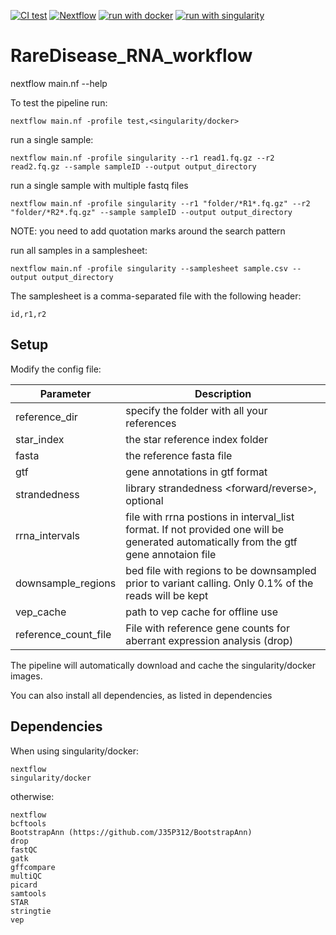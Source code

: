 [![CI test](https://github.com/genomic-medicine-sweden/RareDisease_RNA_workflow/actions/workflows/ci_test.yml/badge.svg?branch=main)](https://github.com/genomic-medicine-sweden/RareDisease_RNA_workflow/actions/workflows/ci_test.yml)
[![Nextflow](https://img.shields.io/badge/nextflow-%E2%89%A521.10.3-brightgreen.svg)](https://www.nextflow.io/)
[![run with docker](https://img.shields.io/badge/run%20with-docker-0db7ed?labelColor=000000&logo=docker)](https://www.docker.com/)
[![run with singularity](https://img.shields.io/badge/run%20with-singularity-1d355c.svg?labelColor=000000)](https://sylabs.io/docs/)

# RareDisease_RNA_workflow

nextflow main.nf --help

To test the pipeline run:

```Console
nextflow main.nf -profile test,<singularity/docker>
```

run a single sample:

```Console
nextflow main.nf -profile singularity --r1 read1.fq.gz --r2 read2.fq.gz --sample sampleID --output output_directory
```

run a single sample with multiple fastq files

```Console
nextflow main.nf -profile singularity --r1 "folder/*R1*.fq.gz" --r2 "folder/*R2*.fq.gz" --sample sampleID --output output_directory
```

NOTE: you need to add quotation marks around the search pattern

run all samples in a samplesheet:

```Console
nextflow main.nf -profile singularity --samplesheet sample.csv --output output_directory
```

The samplesheet is a comma-separated file with the following header:

```Console
id,r1,r2
```

## Setup
Modify the config file:

| Parameter | Description |
| --- | ---|
| reference_dir | specify the folder with all your references |
| star_index  |  the star reference index folder |
| fasta | the reference fasta file |
| gtf |  gene annotations in gtf format |
| strandedness |  library strandedness <forward/reverse>, optional |
| rrna_intervals | file with rrna postions in interval_list format. If not provided one will be generated automatically from the gtf gene annotaion file |
| downsample_regions | bed file with regions to be downsampled prior to variant calling. Only 0.1% of the reads will be kept |
| vep_cache | path to vep cache for offline use |
| reference_count_file | File with reference gene counts for aberrant expression analysis (drop) |

The pipeline will automatically download and cache the singularity/docker images.

You can also install all dependencies, as listed in dependencies

## Dependencies
When using singularity/docker:

	nextflow
	singularity/docker

otherwise:

	nextflow
	bcftools
    BootstrapAnn (https://github.com/J35P312/BootstrapAnn)
	drop
	fastQC
	gatk
	gffcompare
	multiQC
	picard
	samtools
	STAR
	stringtie
	vep
